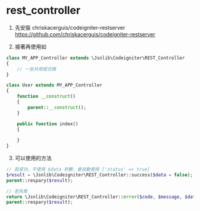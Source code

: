 # rest_controller

1. 先安裝 chriskacerguis/codeigniter-restserver
https://github.com/chriskacerguis/codeigniter-restserver


2. 接著再使用如
````php 
class MY_APP_Controller extends \Jsnlib\Codeigniter\REST_Controller 
{ 
    // 一些共用程式碼
}
````
````php 
class User extends MY_APP_Controller
{
    function __construct()
    {
        parent::__construct();
    }

    public function index()
    {
        
    }
}
````
3. 可以使用的方法
````php 
// 若成功，不使用 $data 參數，會自動使用 ['status' => true]
$result = \Jsnlib\Codeigniter\REST_Controller::success($data = false);
parent::respary($result);

// 若失敗
return \Jsnlib\Codeigniter\REST_Controller::error($code, $message, $data = false);
parent::respary($result);
````
